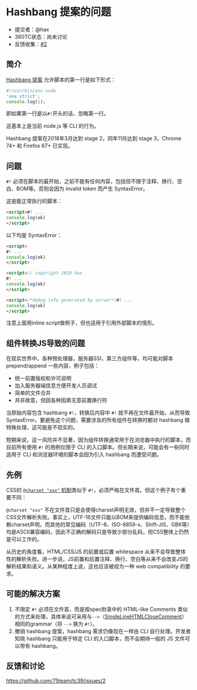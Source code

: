 # Hashbang 提案的问题

- 提交者：@hax
- 360TC状态：尚未讨论
- 反馈收集：[#2](https://github.com/75team/tc39/issues/2)

## 简介

[Hashbang 提案](https://github.com/tc39/proposal-hashbang) 允许脚本的第一行是如下形式：

```js
#!/usr/bin/env node
'use strict';
console.log(1);
```

即如果第一行是以`#!`开头的话，忽略第一行。

这基本上是当前 node.js 等 CLI 的行为。

Hashbang 提案在2018年3月达到 stage 2，同年11月达到 stage 3，Chrome 74+ 和 Firefox 67+ 已实现。

## 问题

`#!` 必须在脚本的最开始，之前不能有任何内容，包括但不限于注释、换行、空白、BOM等。否则会因为 invalid token 而产生 SyntaxError。

这是能正常执行的脚本：
```html
<script>#! ...
console.log(ok)
</script>
```

以下均是 SyntaxError：
```html
<script>
#! ...
console.log(ok)
</script>

<script>// copyright 2019 hax
#! ...
console.log(ok)
</script>

<script>/*debug info generated by server*/#! ...
console.log(ok)
</script>
```

注意上面用inline script做例子，但也适用于引用外部脚本的情形。

## 组件转换JS导致的问题

在现实世界中，各种预处理器，服务器SSI，第三方组件等，均可能对脚本 prepend/append 一些内容，例子包括：

- 统一前置版权和许可说明
- 加入服务器端信息方便开发人员调试
- 简单的文件合并
- 并非故意，但因各种因素无意前置换行符

当原始内容包含 hashbang `#!`，转换后内容中 `#!` 就不再在文件最开始，从而导致 SyntaxError。要避免这个问题，需要涉及的所有组件在转换时都对 hashbang 做特殊处理，这可能是不现实的。

短期来说，这一风险并不显著，因为组件转换通常用于在浏览器中执行的脚本，而目前所有使用 `#!` 的用例仅限于 CLI 的入口脚本。但长期来说，可能会有一些同时适用于 CLI 和浏览器环境的脚本会因为引入 hashbang 而遭受问题。

## 先例

CSS的 [`@charset "xxx"` 机制](https://drafts.csswg.org/css-syntax/#determine-the-fallback-encoding)类似于 `#!`，必须严格在文件首。但这个例子有个重要不同：

`@charset "xxx"` 不在文件首只是会使得charset声明无效，但并不一定导致整个CSS文件解析失败。事实上，UTF-16文件只能以BOM来提供编码信息，而不能依赖charset声明。而其他的常见编码（UTF-8、ISO-8859-x、Shift-JIS、GBK等）均是ASCII兼容编码，因此不正确的解码只是导致少部分乱码，但CSS整体上仍然是可以工作的。

从历史的角度看，HTML/CSS/JS 的前置或后置 whitespace 从来不会导致整体性的解析失败。进一步说，JS前置和后置注释、换行、空白等从来不会改变JS的解析结果和语义。从某种程度上说，这也应该被视为一种 web compatibility 的要求。

## 可能的解决方案

1. 不限定 `#!` 必须在文件首，而是按spec附录中的 HTML-like Comments 类似的方式来处理，具体来说可采用与`-->`（[SingleLineHTMLCloseComment](https://tc39.es/ecma262/#prod-annexB-SingleLineHTMLCloseComment)）相同的grammar（将 `-->` 换为 `#!`）。
1. 撤销 hashbang 提案，hashbang 需求仍像现在一样由 CLI 自行处理。开发者知晓 hashbang 只能用于特定 CLI 的入口脚本，而不会期待一般的 JS 文件可以带有 hashbang。

## 反馈和讨论

https://github.com/75team/tc39/issues/2
